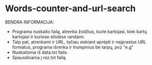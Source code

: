 # Words-counter-and-url-search

BENDRA INFORMACIJA:

- Programa nuskaito failą, atrenka žodžius, kurie kartojasi, kiek kartų kartojasi ir kuriose eilutėse randami.
- Taip pat, atrenkami ir URL, tačiau siekiant aprėpti ir neįprastus URL formatus, programa išrenka ir trumpinius be tarpų, pvz "e.g"
- Nuskaitoma iš data.txt failo.
- Spausdinama į rez.txt failą.
